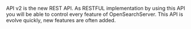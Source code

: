API v2 is the new REST API. As RESTFUL implementation by using this API you will be able to control every feature of OpenSearchServer. This API is evolve quickly, new features are often added.